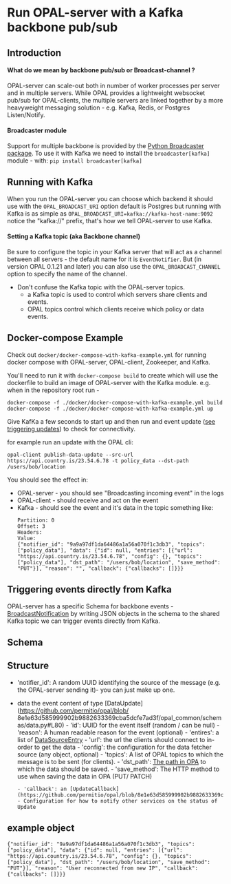 # Run OPAL-server with a Kafka backbone pub/sub

## Introduction

#### What do we mean by backbone pub/sub or Broadcast-channel ?

OPAL-server can scale-out both in number of worker processes per server and in multiple servers.
While OPAL provides a lightweight websocket pub/sub for OPAL-clients, the multiple servers are linked together by a more heavyweight messaging solution - e.g. Kafka, Redis, or Postgres Listen/Notify.

#### Broadcaster module

Support for multiple backbone is provided by the [Python Broadcaster package](https://pypi.org/project/broadcaster/).
To use it with Kafka we need to install the `broadcaster[kafka]` module - with:
`pip install broadcaster[kafka]`

## Running with Kafka

When you run the OPAL-server you can choose which backend it should use with the `OPAL_BROADCAST_URI` option default is Postgres but running with Kafka is as simple as `OPAL_BROADCAST_URI=kafka://kafka-host-name:9092`
notice the "kafka://" prefix, that's how we tell OPAL-server to use Kafka.

#### Setting a Kafka topic (aka Backbone channel)

Be sure to configure the topic in your Kafka server that will act as a channel between all servers - the default name for it is `EventNotifier`.
But (in version OPAL 0.1.21 and later) you can also use the `OPAL_BROADCAST_CHANNEL` option to specify the name of the channel.

- Don't confuse the Kafka topic with the OPAL-server topics.
  - a Kafka topic is used to control which servers share clients and events.
  - OPAL topics control which clients receive which policy or data events.

## Docker-compose Example

Check out `docker/docker-compose-with-kafka-example.yml` for running docker compose with OPAL-server, OPAL-client, Zookeeper, and Kafka.

You'll need to run it with `docker-compose build` to create which will use the dockerfile to build an image of OPAL-server with the Kafka module.
e.g. when in the repository root run -

```
docker-compose -f ./docker/docker-compose-with-kafka-example.yml build
docker-compose -f ./docker/docker-compose-with-kafka-example.yml up
```

Give KafKa a few seconds to start up and then run and event update ([see triggering updates](https://github.com/permitio/opal/blob/master/docs/HOWTO/get_started_with_opal_docker_compose_tutorial.md#step-4-publish-a-data-update-via-the-opal-server)) to check for connectivity.

for example run an update with the OPAL cli:

```
opal-client publish-data-update --src-url https://api.country.is/23.54.6.78 -t policy_data --dst-path /users/bob/location
```

You should see the effect in:

- OPAL-server - you should see "Broadcasting incoming event" in the logs
- OPAL-client - should receive and act on the event
- Kafka - should see the event and it's data in the topic
  something like:
  ```Key: null
  Partition: 0
  Offset: 3
  Headers:
  Value:
  {"notifier_id": "9a9a97df1da64486a1a56a070f1c3db3", "topics": ["policy_data"], "data": {"id": null, "entries": [{"url": "https://api.country.is/23.54.6.78", "config": {}, "topics": ["policy_data"], "dst_path": "/users/bob/location", "save_method": "PUT"}], "reason": "", "callback": {"callbacks": []}}}
  ```

## Triggering events directly from Kafka

OPAL-server has a specific Schema for backbone events - [BroadcastNotification](https://github.com/authorizon/fastapi_websocket_pubsub/blob/3b567bb0f34e42c5e1162ffeae8d8c1d4eed43dc/fastapi_websocket_pubsub/event_broadcaster.py#L18) by writing JSON objects in the schema to the shared Kafka topic we can trigger events directly from Kafka.

## Schema

## Structure

- 'notifier_id': A random UUID identifying the source of the message (e.g. the OPAL-server sending it)- you can just make up one.

- data the event content of type [DataUpdate](https://github.com/permitio/opal/blob/
  8e1e63d585999902b9882633369cba5dcfe7ad3f/opal_common/schemas/data.py#L80) - 'id': UUID for the event itself (random / can be null) - 'reason': A human readable reason for the event (optional) - 'entires': a list of [DataSourceEntry](https://github.com/permitio/opal/blob/8e1e63d585999902b9882633369cba5dcfe7ad3f/opal_common/schemas/data.py#L9) - 'url': the url the clients should connect to in-order to get the data - 'config': the configuration for the data fetcher source (any object, optional) - 'topics': A list of OPAL topics to which the message is to be sent (for clients). - 'dst_path': [The path in OPA](https://www.openpolicyagent.org/docs/latest/rest-api/#data-api) to which the data should be saved. - 'save_method': The HTTP method to use when saving the data in OPA (PUT/ PATCH)

      - 'callback': an [UpdateCallback](https://github.com/permitio/opal/blob/8e1e63d585999902b9882633369cba5dcfe7ad3f/opal_common/schemas/data.py#L71) - Configuration for how to notify other services on the status of Update

## example object

```
{"notifier_id": "9a9a97df1da64486a1a56a070f1c3db3", "topics": ["policy_data"], "data": {"id": null, "entries": [{"url": "https://api.country.is/23.54.6.78", "config": {}, "topics": ["policy_data"], "dst_path": "/users/bob/location", "save_method": "PUT"}], "reason": "User reconnected from new IP", "callback": {"callbacks": []}}}
```
